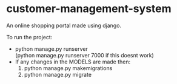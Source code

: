 # customer-management-system

An online shopping portal made using django.

To run the project:

- python manage.py runserver <br>
(python manage.py runserver 7000 if this doesnt work) <br>
- If any changes in the MODELS are made then:
  1. python manage.py makemigrations <br>
  2. python manage.py migrate <br>





